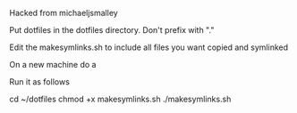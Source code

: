 Hacked from michaeljsmalley

Put dotfiles in the dotfiles directory.  Don't prefix with "."

Edit the makesymlinks.sh to include all files you want copied and symlinked

On a new machine do a 


Run it as follows

cd ~/dotfiles
chmod +x makesymlinks.sh
./makesymlinks.sh